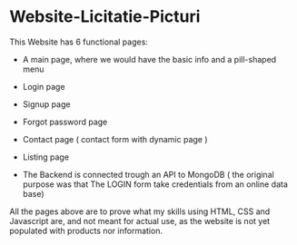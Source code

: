 # Website-Licitatie-Picturi
This Website has 6 functional pages: 
  - A main page, where we would have the basic info and a pill-shaped menu
  - Login page
  - Signup page
  - Forgot password page
  - Contact page ( contact form with dynamic page )
  - Listing page

  - The Backend is connected trough an API to MongoDB ( the original purpose was that The LOGIN form take credentials from an online data base)

All the pages above are to prove what my skills using HTML, CSS and Javascript are, and not meant for actual use, as the website is not yet populated with products nor information.
